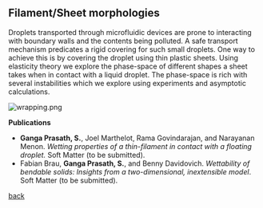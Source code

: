 ## Filament/Sheet morphologies

Droplets transported through microfluidic devices are prone to interacting with boundary walls and the contents being polluted. A safe transport mechanism predicates a rigid covering for such small droplets. One way to achieve this is by covering the droplet using thin plastic sheets. Using elasticity theory we explore the phase-space of different shapes a sheet takes when in contact with a liquid droplet. The phase-space is rich with several instabilities which we explore using experiments and asymptotic calculations.

![wrapping.png]({{site.baseurl}}/wrapping.png)

**Publications**
*  **Ganga Prasath, S.**, Joel Marthelot, Rama Govindarajan, and Narayanan Menon. _Wetting properties of a thin-filament in contact with a floating droplet._ Soft Matter (to be submitted).
*  Fabian Brau, **Ganga Prasath, S.**, and Benny Davidovich. _Wettability of bendable solids:
Insights from a two-dimensional, inextensible model_. Soft Matter (to be submitted).

[back](./research)
